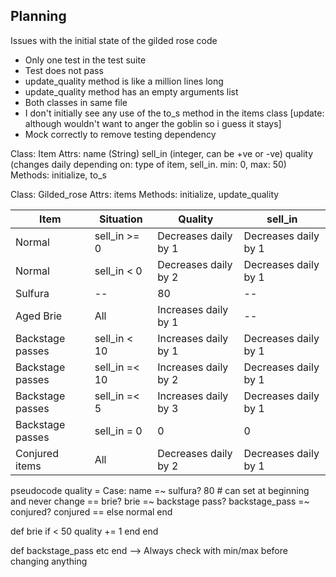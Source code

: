 ## Planning

Issues with the initial state of the gilded rose code
 - Only one test in the test suite
 - Test does not pass
 - update_quality method is like a million lines long
 - update_quality method has an empty arguments list
 - Both classes in same file
 - I don't initially see any use of the to_s method in the items class [update: although wouldn't want to anger the goblin so i guess it stays]
 - Mock correctly to remove testing dependency

Class: Item
Attrs: name (String)
       sell_in (integer, can be +ve or -ve)
       quality (changes daily depending on: type of item, sell_in. min: 0, max: 50)
Methods: initialize, to_s

Class: Gilded_rose
Attrs: items
Methods: initialize, update_quality



| Item | Situation | Quality | sell_in |
|------|-----------|-----|---|
| Normal | sell_in >= 0 | Decreases daily by 1 | Decreases daily by 1 |
| Normal | sell_in < 0 | Decreases daily by 2 | Decreases daily by 1 |
| Sulfura | -- | 80 | -- |
| Aged Brie | All | Increases daily by 1 | -- |
| Backstage passes | sell_in < 10 | Increases daily by 1 | Decreases daily by 1 |
| Backstage passes | sell_in =< 10 | Increases daily by 2 | Decreases daily by 1 |
| Backstage passes | sell_in =< 5 | Increases daily by 3 | Decreases daily by 1 |
| Backstage passes | sell_in = 0 | 0 | 0 |
| Conjured items | All | Decreases daily by 2 | Decreases daily by 1 |



pseudocode
quality = Case: name
            =~ sulfura?
              80 # can set at beginning and never change
            == brie?
              brie
            =~ backstage pass?
              backstage_pass
            =~ conjured?
              conjured
            == else
              normal
          end


def brie
  if < 50
    quality += 1
  end
end

def backstage_pass
etc
end
--> Always check with min/max before changing anything
